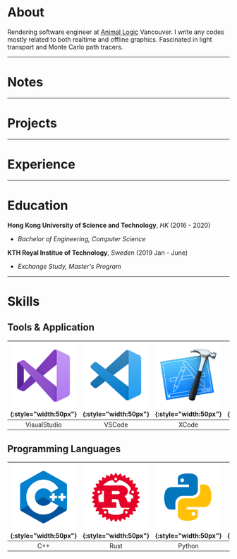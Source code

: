 # About

Rendering software engineer at [Animal Logic](https://animallogic.com/) Vancouver. I write any codes mostly related to both realtime and offline graphics. Fascinated in light transport and Monte Carlo path tracers. 

---

# Notes

---

# Projects

---

# Experience

---

# Education
**Hong Kong University of Science and Technology**, _HK_ (2016 - 2020)

- _Bachelor of Engineering, Computer Science_

**KTH Royal Institue of Technology**, _Sweden_ (2019 Jan - June)

- _Exchange Study, Master's Program_

---

# Skills

## Tools & Application
|![](img/vs.png){:style="width:50px"}|![](img/vscode.png){:style="width:50px"}|![](img/xcode.png){:style="width:50px"}|![](img/git.png){:style="width:50px"}|![](img/unity.png){:style="width:50px"}|![](img/ue4.png){:style="width:50px"}|![](img/blender.png){:style="width:50px"}|
|:--:|:--:|:--:|:--:|:--:|:--:|:--:|
|VisualStudio|VSCode|XCode|Git|Unity3D|UE4|Blender|

## Programming Languages
|![](img/cpp.png){:style="width:50px"}|![](img/rust.png){:style="width:50px"}|![](img/python.png){:style="width:50px"}|![](img/cs.png){:style="width:50px"}|![](img/php.png){:style="width:50px"}|![](img/js.png){:style="width:50px"}|
|:--:|:--:|:--:|:--:|:--:|:--:|
|C++|Rust|Python|C#|PHP|Javascript|